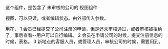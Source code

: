这个组件，是包含了 未审核的公司的 视图组件

视图，可以只读，或者编辑状态。由外部传入参数。

用在，
1 会员已经提交了公司注册的申请，但是还未审核通过，或者审核被拒绝了，事后查看--用户可以自行编辑。
2 会员在申请公司的时候，提交注册信息的时候，表格。
3 新地点的客服人员，或管理人员，审核公司的时候，需要用到。
